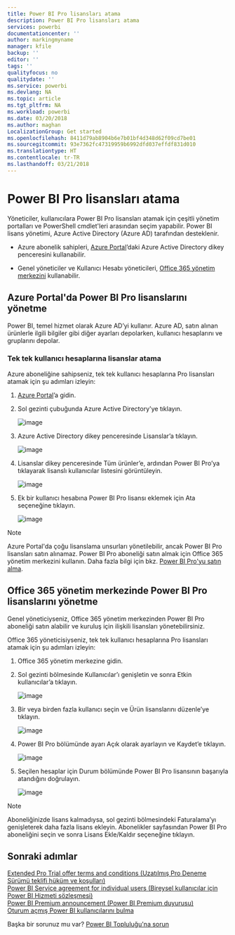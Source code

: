 ```yaml
---
title: Power BI Pro lisansları atama
description: Power BI Pro lisansları atama
services: powerbi
documentationcenter: ''
author: markingmyname
manager: kfile
backup: ''
editor: ''
tags: ''
qualityfocus: no
qualitydate: ''
ms.service: powerbi
ms.devlang: NA
ms.topic: article
ms.tgt_pltfrm: NA
ms.workload: powerbi
ms.date: 03/20/2018
ms.author: maghan
LocalizationGroup: Get started
ms.openlocfilehash: 8411d79ab8904b6e7b01bf4d348d62f09cd7be01
ms.sourcegitcommit: 93e7362fc47319959b6992dfd037effdf831d010
ms.translationtype: HT
ms.contentlocale: tr-TR
ms.lasthandoff: 03/21/2018
---
```

# <a name="assigning-power-bi-pro-licenses"></a>Power BI Pro lisansları atama

Yöneticiler, kullanıcılara Power BI Pro lisansları atamak için çeşitli yönetim portalları ve PowerShell cmdlet'leri arasından seçim yapabilir. Power BI lisans yönetimi, Azure Active Directory (Azure AD) tarafından desteklenir.

* Azure abonelik sahipleri, [Azure Portal](https://ms.portal.azure.com/#@microsoft.onmicrosoft.com/dashboard/private/39bc3cf7-31a4-43f6-954c-f2d69ca2f0)’daki Azure Active Directory dikey penceresini kullanabilir. 

* Genel yöneticiler ve Kullanıcı Hesabı yöneticileri, [Office 365 yönetim merkezini](https://portal.office.com/AdminPortal/Home#/homepage) kullanabilir.

## <a name="managing-power-bi-pro-licenses-in-the-azure-portal"></a>Azure Portal'da Power BI Pro lisanslarını yönetme

Power BI, temel hizmet olarak Azure AD’yi kullanır. Azure AD, satın alınan ürünlerle ilgili bilgiler gibi diğer ayarları depolarken, kullanıcı hesaplarını ve gruplarını depolar.

### <a name="assigning-licenses-to-individual-user-accounts"></a>Tek tek kullanıcı hesaplarına lisanslar atama

Azure aboneliğine sahipseniz, tek tek kullanıcı hesaplarına Pro lisansları atamak için şu adımları izleyin:

1. [Azure Portal](https://ms.portal.azure.com/#@microsoft.onmicrosoft.com/dashboard/private/39bc3cf7-31a4-43f6-954c-f2d69ca2f0)’a gidin. 

2. Sol gezinti çubuğunda Azure Active Directory'ye tıklayın.

    ![image](media/service-assigning-power-bi-pro-licenses/service-assigning-power-bi-pro-licenses-01.png)

3. Azure Active Directory dikey penceresinde Lisanslar’a tıklayın.

    ![image](media/service-assigning-power-bi-pro-licenses/service-assigning-power-bi-pro-licenses-02.png)

4. Lisanslar dikey penceresinde Tüm ürünler’e, ardından Power BI Pro’ya tıklayarak lisanslı kullanıcılar listesini görüntüleyin.

    ![image](media/service-assigning-power-bi-pro-licenses/service-assigning-power-bi-pro-licenses-03.png)

5. Ek bir kullanıcı hesabına Power BI Pro lisansı eklemek için Ata seçeneğine tıklayın.

    ![image](media/service-assigning-power-bi-pro-licenses/service-assigning-power-bi-pro-licenses-04.png)

> [!NOTE]
> Azure Portal'da çoğu lisanslama unsurları yönetilebilir, ancak Power BI Pro lisansları satın alınamaz. Power BI Pro aboneliği satın almak için Office 365 yönetim merkezini kullanın. Daha fazla bilgi için bkz. [Power BI Pro'yu satın alma](https://docs.microsoft.com/en-us/power-bi/service-admin-purchasing-power-bi-pro).
>

## <a name="managing-power-bi-pro-licenses-in-the-office-365-admin-center"></a>Office 365 yönetim merkezinde Power BI Pro lisanslarını yönetme

Genel yöneticiyseniz, Office 365 yönetim merkezinden Power BI Pro aboneliği satın alabilir ve kuruluş için ilişkili lisansları yönetebilirsiniz.

Office 365 yöneticisiyseniz, tek tek kullanıcı hesaplarına Pro lisansları atamak için şu adımları izleyin:

1. Office 365 yönetim merkezine gidin.

2. Sol gezinti bölmesinde Kullanıcılar’ı genişletin ve sonra Etkin kullanıcılar’a tıklayın.

    ![image](media/service-assigning-power-bi-pro-licenses/service-assigning-power-bi-pro-licenses-05.png)

3. Bir veya birden fazla kullanıcı seçin ve Ürün lisanslarını düzenle’ye tıklayın.

    ![image](media/service-assigning-power-bi-pro-licenses/service-assigning-power-bi-pro-licenses-06.png)

4. Power BI Pro bölümünde ayarı Açık olarak ayarlayın ve Kaydet’e tıklayın.

    ![image](media/service-assigning-power-bi-pro-licenses/service-assigning-power-bi-pro-licenses-07.png)

5. Seçilen hesaplar için Durum bölümünde Power BI Pro lisansının başarıyla atandığını doğrulayın.

    ![image](media/service-assigning-power-bi-pro-licenses/service-assigning-power-bi-pro-licenses-08.png)

> [!NOTE]
> Aboneliğinizde lisans kalmadıysa, sol gezinti bölmesindeki Faturalama’yı genişleterek daha fazla lisans ekleyin. Abonelikler sayfasından Power BI Pro aboneliğini seçin ve sonra Lisans Ekle/Kaldır seçeneğine tıklayın.
>

## <a name="next-steps"></a>Sonraki adımlar
[Extended Pro Trial offer terms and conditions (Uzatılmış Pro Deneme Sürümü teklifi hüküm ve koşulları)](https://aka.ms/power-bi-trial)
</br>
[Power BI Service agreement for individual users (Bireysel kullanıcılar için Power BI Hizmeti sözleşmesi)](https://powerbi.microsoft.com/terms-of-service/)
</br>
[Power BI Premium announcement (Power BI Premium duyurusu)](https://aka.ms/pbipremium-announcement)
</br>
[Oturum açmış Power BI kullanıcılarını bulma](service-admin-access-usage.md)

Başka bir sorunuz mu var? [Power BI Topluluğu'na sorun](https://community.powerbi.com/)